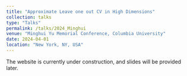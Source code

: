 ```yaml
---
title: "Approximate Leave one out CV in High Dimensions"
collection: talks
type: "Talks"
permalink: /talks/2024_Minghui
venue: "Minghui Yu Memorial Conference, Columbia University"
date: 2024-04-01
location: "New York, NY, USA"
---
```


The website is currently under construction, and slides will be provided later.
